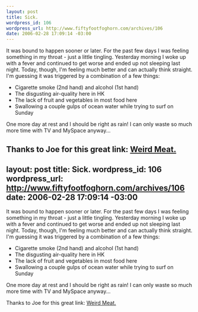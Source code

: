```yaml
--- 
layout: post
title: Sick.
wordpress_id: 106
wordpress_url: http://www.fiftyfootfoghorn.com/archives/106
date: 2006-02-28 17:09:14 -03:00
---
```

It was bound to happen sooner or later. For the past few days I was feeling something in my throat - just a little tingling. Yesterday morning I woke up with a fever and continued to get worse and ended up not sleeping last night. Today, though, I'm feeling much better and can actually think straight. I'm guessing it was triggered by a combination of a few things:
<ul>
	<li>Cigarette smoke (2nd hand) and alcohol (1st hand)</li>
	<li>The disgusting air-quality here in HK</li>
	<li>The lack of fruit and vegetables in most food here</li>
	<li>Swallowing a couple gulps of ocean water while trying to surf on Sunday</li>
</ul>
One more day at rest and I should be right as rain! I can only waste so much more time with TV and MySpace anyway...

Thanks to Joe for this great link: <a href="http://www.weirdmeat.com/">Weird Meat.</a>
--- 
layout: post
title: Sick.
wordpress_id: 106
wordpress_url: http://www.fiftyfootfoghorn.com/archives/106
date: 2006-02-28 17:09:14 -03:00
---
It was bound to happen sooner or later. For the past few days I was feeling something in my throat - just a little tingling. Yesterday morning I woke up with a fever and continued to get worse and ended up not sleeping last night. Today, though, I'm feeling much better and can actually think straight. I'm guessing it was triggered by a combination of a few things:
<ul>
	<li>Cigarette smoke (2nd hand) and alcohol (1st hand)</li>
	<li>The disgusting air-quality here in HK</li>
	<li>The lack of fruit and vegetables in most food here</li>
	<li>Swallowing a couple gulps of ocean water while trying to surf on Sunday</li>
</ul>
One more day at rest and I should be right as rain! I can only waste so much more time with TV and MySpace anyway...

Thanks to Joe for this great link: <a href="http://www.weirdmeat.com/">Weird Meat.</a>
